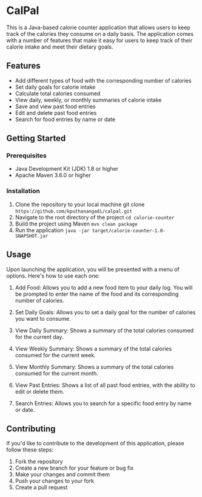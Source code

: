 # CalPal

This is a Java-based calorie counter application that allows users to keep track of the calories they consume on a daily basis. The application comes with a number of features that make it easy for users to keep track of their calorie intake and meet their dietary goals.

## Features

- Add different types of food with the corresponding number of calories
- Set daily goals for calorie intake
- Calculate total calories consumed
- View daily, weekly, or monthly summaries of calorie intake
- Save and view past food entries
- Edit and delete past food entries
- Search for food entries by name or date

## Getting Started

### Prerequisites

- Java Development Kit (JDK) 1.8 or higher
- Apache Maven 3.6.0 or higher

### Installation

1. Clone the repository to your local machine
git clone `https://github.com/kputhanangadi/calpal.git`
2. Navigate to the root directory of the project
`cd calorie-counter`
3. Build the project using Maven
`mvn clean package`
4. Run the application
`java -jar target/calorie-counter-1.0-SNAPSHOT.jar`


## Usage

Upon launching the application, you will be presented with a menu of options. Here's how to use each one:

1. Add Food: Allows you to add a new food item to your daily log. You will be prompted to enter the name of the food and its corresponding number of calories.

2. Set Daily Goals: Allows you to set a daily goal for the number of calories you want to consume.

3. View Daily Summary: Shows a summary of the total calories consumed for the current day.

4. View Weekly Summary: Shows a summary of the total calories consumed for the current week.

5. View Monthly Summary: Shows a summary of the total calories consumed for the current month.

6. View Past Entries: Shows a list of all past food entries, with the ability to edit or delete them.

7. Search Entries: Allows you to search for a specific food entry by name or date.

## Contributing

If you'd like to contribute to the development of this application, please follow these steps:

1. Fork the repository
2. Create a new branch for your feature or bug fix
3. Make your changes and commit them
4. Push your changes to your fork
5. Create a pull request
